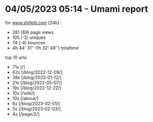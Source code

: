 # 04/05/2023 05:14 - Umami report
for www.shifeiti.com [24h] :

 - 281 (69) page views
 - 105 (-2) uniques
 - 74 (-4) bounces
 - 4h 44' 31'' (1h 32' 49'') totaltime


top 10 urls:
 - 71x [/]
 - 62x [/blog/2022-12-09/]
 - 38x [/blog/2023-01-12/]
 - 21x [/blog/2022-05-07/]
 - 19x [/blog/2022-12-22/]
 - 10x [/wiki/]
 - 10x [/about/]
 - 6x [/blog/2023-02-01/]
 - 5x [/blog/2023-02-03/]
 - 4x [/page/2/]


